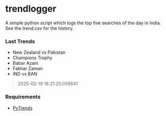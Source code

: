 # trendlogger
A simple python script which logs the top five searches of the day in India.<br>See the trend.csv for the history.<br>

<!-- Last Trends -->
### Last Trends
* New Zealand vs Pakistan
* Champions Trophy
* Babar Azam
* Fakhar Zaman
* IND vs BAN
> 2025-02-19 18:21:20.056641

<!-- Requirements -->
### Requirements
* [PyTrends](https://github.com/dreyco676/pytrends)
